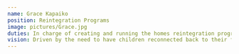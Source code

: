 ```yaml
---
name: Grace Kapaiko
position: Reintegration Programs
image: pictures/Grace.jpg
duties: In charge of creating and running the homes reintegration programs.
vision: Driven by the need to have children reconnected back to their families and communities
---
```

